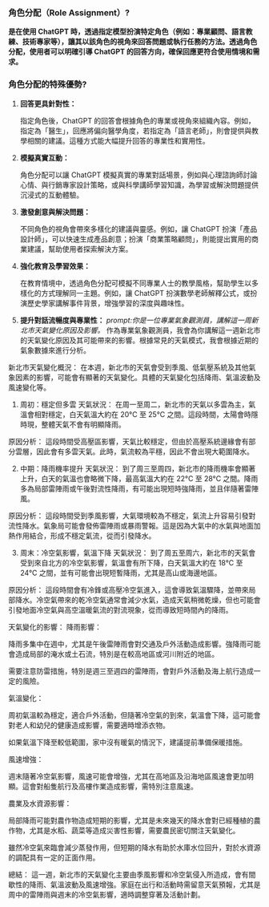 ### **角色分配（Role Assignment）?**

**是在使用 ChatGPT 時，透過指定模型扮演特定角色（例如：專業顧問、語言教練、技術專家等），讓其以該角色的視角來回答問題或執行任務的方法。透過角色分配，使用者可以明確引導 ChatGPT 的回答方向，確保回應更符合使用情境和需求。**

### **角色分配的特殊優勢?**

1. **回答更具針對性：**
    
    指定角色後，ChatGPT 的回答會根據角色的專業或視角來組織內容。例如，指定為「醫生」，回應將偏向醫學角度，若指定為「語言老師」，則會提供與教學相關的建議。這種方式能大幅提升回答的專業性和實用性。
    
2. **模擬真實互動：**
    
    角色分配可以讓 ChatGPT 模擬真實的專業對話場景，例如與心理諮詢師討論心情、與行銷專家設計策略，或與科學講師學習知識，為學習或解決問題提供沉浸式的互動體驗。
    
3. **激發創意與解決問題：**
    
    不同角色的視角會帶來多樣化的建議與靈感。例如，讓 ChatGPT 扮演「產品設計師」，可以快速生成產品創意；扮演「商業策略顧問」，則能提出實用的商業建議，幫助使用者探索解決方案。
    
4. **強化教育及學習效果：**
    
    在教育情境中，透過角色分配可模擬不同專業人士的教學風格，幫助學生以多樣化的方式理解同一主題。例如，讓 ChatGPT 扮演數學老師解釋公式，或扮演歷史學家講解事件背景，增強學習的深度與趣味性。
    
5. **提升對話流暢度與專業性：**
    *prompt:你是一位專業氣象觀測員，講解這一周新北市天氣變化原因及影響。*
   作為專業氣象觀測員，我會為你講解這一週新北市的天氣變化原因及其可能帶來的影響。根據常見的天氣模式，我會根據近期的氣象數據來進行分析。

新北市天氣變化概況：
在本週，新北市的天氣會受到季風、低氣壓系統及其他氣象因素的影響，可能會有顯著的天氣變化。具體的天氣變化包括降雨、氣溫波動及風速變化等。

1. 周初：穩定但多雲
天氣狀況： 在周一至周二，新北市的天氣以多雲為主，氣溫會相對穩定，白天氣溫大約在 20°C 至 25°C 之間。這段時間，太陽會時隱時現，整體天氣不會有明顯降雨。

原因分析： 這段時間受高壓區影響，天氣比較穩定，但由於高壓系統邊緣會有部分雲層，因此會有多雲天氣。此時，氣流較為平穩，因此不會出現大範圍降水。

2. 中期：降雨機率提升
天氣狀況： 到了周三至周四，新北市的降雨機率會顯著上升，白天的氣溫也會略微下降，最高氣溫大約在 22°C 至 28°C 之間。降雨多為局部雷陣雨或午後對流性降雨，有可能出現短時強降雨，並且伴隨著雷陣風。

原因分析： 這段時間受到季風影響，大氣環境較為不穩定，氣流上升容易引發對流性降水。氣象局可能會發佈雷陣雨或暴雨警報。這是因為大氣中的水氣與地面加熱作用結合，形成不穩定氣流，從而引發降水。

3. 周末：冷空氣影響，氣溫下降
天氣狀況： 到了周五至周六，新北市的天氣會受到來自北方的冷空氣影響，氣溫會有所下降，白天氣溫大約在 18°C 至 24°C 之間，並有可能會出現短暫降雨，尤其是高山或海邊地區。

原因分析： 這段時間會有冷鋒或高壓冷空氣進入，這會導致氣溫驟降，並帶來局部降水。冷空氣帶來的乾冷空氣通常會減少水氣，造成天氣稍微乾燥，但也可能會引發地面冷空氣與高空溫暖氣流的對流現象，從而導致短時間內的降雨。

天氣變化的影響：
降雨影響：

降雨多集中在週中，尤其是午後雷陣雨會對交通及戶外活動造成影響。強降雨可能會造成局部的淹水或土石流，特別是在較高地區或河川附近的地區。

需要注意防雷措施，特別是週三至週四的雷陣雨，會對戶外活動及海上航行造成一定的風險。

氣溫變化：

周初氣溫較為穩定，適合戶外活動，但隨著冷空氣的到來，氣溫會下降，這可能會對老人和幼兒的健康造成影響，需要適時增添衣物。

如果氣溫下降至較低範圍，家中沒有暖氣的情況下，建議提前準備保暖措施。

風速增強：

週末隨著冷空氣影響，風速可能會增強，尤其在高地區及沿海地區風速會更加明顯。這會對船隻航行及高樓作業造成影響，需特別注意風速。

農業及水資源影響：

局部降雨可能對農作物造成短期的影響，尤其是未來幾天的降水會對已經種植的農作物，尤其是水稻、蔬菜等造成災害性影響，需要農民密切關注天氣變化。

雖然冷空氣來臨會減少蒸發作用，但短期的降水有助於水庫水位回升，對於水資源的調配具有一定的正面作用。

總結：
這一週，新北市的天氣變化主要由季風影響和冷空氣侵入所造成，會有間歇性的降雨、氣溫波動及風速增強。家庭在出行和活動時需留意天氣預報，尤其是周中的雷陣雨與週末的冷空氣影響，適時調整穿著及活動計劃。




